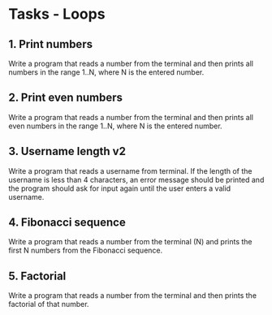 # Tasks - Loops

## 1. Print numbers

Write a program that reads a number from the terminal and then prints all numbers in the range 1..N, where N is the entered number.

## 2. Print even numbers

Write a program that reads a number from the terminal and then prints all even numbers in the range 1..N, where N is the entered number.

## 3. Username length v2

Write a program that reads a username from terminal. If the length of the username is less than 4 characters, an error message should be printed and the program should ask for input again until the user enters a valid username.

## 4. Fibonacci sequence

Write a program that reads a number from the terminal (N) and prints the first N numbers from the Fibonacci sequence.

## 5. Factorial

Write a program that reads a number from the terminal and then prints the factorial of that number.